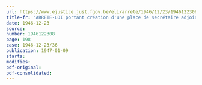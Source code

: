 ```yaml
---
url: https://www.ejustice.just.fgov.be/eli/arrete/1946/12/23/1946122308/justel
title-fr: "ARRETE-LOI portant création d'une place de secrétaire adjoint dans les communes de plus de 125,000 habitants"
date: 1946-12-23
source:
number: 1946122308
page: 198
case: 1946-12-23/36
publication: 1947-01-09
starts:
modifies:
pdf-original:
pdf-consolidated:
---
```


